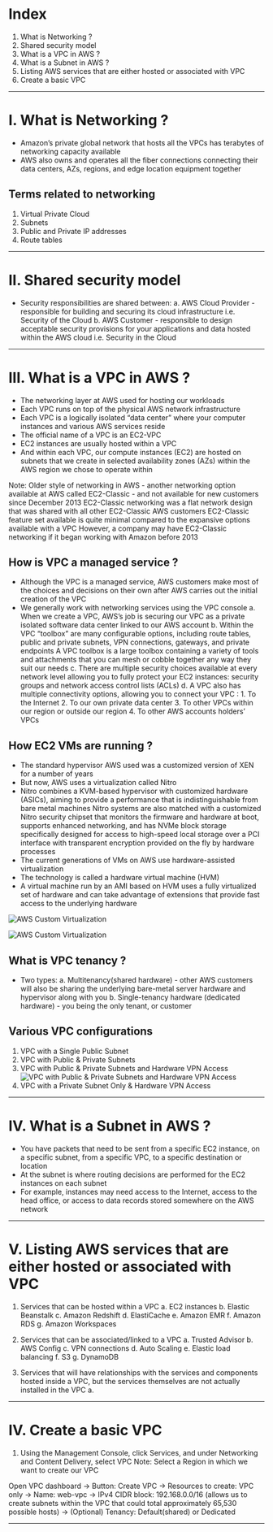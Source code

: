 # Index
1. What is Networking ?
2. Shared security model 
3. What is a VPC in AWS ?
4. What is a Subnet in AWS ?
5. Listing AWS services that are either hosted or associated with VPC
6. Create a basic VPC 
------------------------------------------------------------------------------------------------------------------------------------------------------------------------------------------------------------------------------------------------------------------------------------------------------
# I. What is Networking ?
 - Amazon’s private global network that hosts all the VPCs has terabytes of networking capacity available
 - AWS also owns and operates all the fiber connections connecting their data centers, AZs, regions, and edge location equipment together

## Terms related to networking
1. Virtual Private Cloud 
2. Subnets
3. Public and Private IP addresses
4. Route tables

------------------------------------------------------------------------------------------------------------------------------------------------------------------------------------------------------------------------------------------------------------------------------------------------------
# II. Shared security model 
 - Security responsibilities are shared between:
    a. AWS Cloud Provider - responsible for building and securing its cloud infrastructure i.e. Security of the Cloud 
    b. AWS Customer - responsible to design acceptable security provisions for your applications and data hosted within the AWS cloud i.e. Security in the Cloud
------------------------------------------------------------------------------------------------------------------------------------------------------------------------------------------------------------------------------------------------------------------------------------------------------
# III. What is a VPC in AWS ?
 - The networking layer at AWS used for hosting our workloads
 - Each VPC runs on top of the physical AWS network infrastructure
 - Each VPC is a logically isolated “data center” where your computer instances and various AWS services reside
 - The official name of a VPC is an EC2-VPC
 - EC2 instances are usually hosted within a VPC
 - And within each VPC, our compute instances (EC2) are hosted on subnets that we create in selected availability zones (AZs) within the AWS region we chose to operate within
      
Note: Older style of networking in AWS - another networking option available at AWS called EC2-Classic - and not available for new customers since December 2013 
      EC2-Classic networking was a flat network design that was shared with all other EC2-Classic AWS customers
      EC2-Classic feature set available is quite minimal compared to the expansive options available with a VPC
      However, a company may have EC2-Classic networking if it began working with Amazon before 2013

## How is VPC a managed service ?
 - Although the VPC is a managed service, AWS customers make most of the choices and decisions on their own after AWS carries out the initial creation of the VPC
 - We generally work with networking services using the VPC console
    a. When we create a VPC, AWS’s job is securing our VPC as a private isolated software data center linked to our AWS account
    b. Within the VPC “toolbox” are many configurable options, including route tables, public and private subnets, VPN connections, gateways, and private endpoints
       A VPC toolbox is a large toolbox containing a variety of tools and attachments that you can mesh or cobble together any way they suit our needs
    c. There are multiple security choices available at every network level allowing you to fully protect your EC2 instances: security groups and network access control lists (ACLs)
    d. A VPC also has multiple connectivity options, allowing you to connect your VPC :
        1. To the Internet
        2. To our own private data center
        3. To other VPCs within our region or outside our region
        4. To other AWS accounts holders’ VPCs

## How EC2 VMs are running ?
  - The standard hypervisor AWS used was a customized version of XEN for a number of years
  - But now, AWS uses a virtualization called Nitro
  - Nitro combines a KVM-based hypervisor with customized hardware (ASICs), aiming to provide a performance that is indistinguishable from bare metal machines
    Nitro systems are also matched with a customized Nitro security chipset that monitors the firmware and hardware at boot, supports enhanced networking, and has NVMe block storage specifically designed for access to high-speed local storage over a PCI interface
    with transparent encryption provided on the fly by hardware processes
  - The current generations of VMs on AWS use hardware-assisted virtualization
  - The technology is called a hardware virtual machine (HVM)
  - A virtual machine run by an AMI based on HVM uses a fully virtualized set of hardware and can take advantage of extensions that provide fast access to the underlying hardware

![AWS Custom Virtualization](../assets/aws-virtualization-real.png)

![AWS Custom Virtualization](../assets/aws-virtualization-real-two.png)

## What is VPC tenancy ?
 - Two types:
    a. Multitenancy(shared hardware) - other AWS customers will also be sharing the underlying bare-metal server hardware and hypervisor along with you
    b. Single-tenancy hardware (dedicated hardware) - you being the only tenant, or customer

## Various VPC configurations 
1. VPC with a Single Public Subnet
2. VPC with Public & Private Subnets
3. VPC with Public & Private Subnets and Hardware VPN Access
![VPC with Public & Private Subnets and Hardware VPN Access](../assets/vpc-with-public-private-vpn.png)   
4. VPC with a Private Subnet Only & Hardware VPN Access
   
------------------------------------------------------------------------------------------------------------------------------------------------------------------------------------------------------------------------------------------------------------------------------------------------------
# IV. What is a Subnet in AWS ?
 - You have packets that need to be sent from a specific EC2 instance, on a specific subnet, from a specific VPC, to a specific destination or location
 - At the subnet is where routing decisions are performed for the EC2 instances on each subnet
 - For example, instances may need access to the Internet, access to the head office, or access to data records stored somewhere on the AWS network

------------------------------------------------------------------------------------------------------------------------------------------------------------------------------------------------------------------------------------------------------------------------------------------------------ 
# V. Listing AWS services that are either hosted or associated with VPC 
1. Services that can be hosted within a VPC
    a. EC2 instances
    b. Elastic Beanstalk
    c. Amazon Redshift
    d. ElastiCache
    e. Amazon EMR
    f. Amazon RDS
    g. Amazon Workspaces

2. Services that can be associated/linked to a VPC
    a. Trusted Advisor
    b. AWS Config
    c. VPN connections
    d. Auto Scaling
    e. Elastic load balancing
    f. S3
    g. DynamoDB
   
4. Services that will have relationships with the services and components hosted inside a VPC, but the services themselves are not actually installed in the VPC
    a. 

------------------------------------------------------------------------------------------------------------------------------------------------------------------------------------------------------------------------------------------------------------------------------------------------------
# IV. Create a basic VPC 
1. Using the Management Console, click Services, and under Networking and Content Delivery, select VPC
Note: Select a Region in which we want to create our VPC

Open VPC dashboard  -> Button: Create VPC
-> Resources to create: VPC only
-> Name: web-vpc
-> IPv4 CIDR block: 192.168.0.0/16 (allows us to create subnets within the VPC that could total approximately 65,530 possible hosts)
-> (Optional) Tenancy: Default(shared) or Dedicated














































------------------------------------------------------------------------------------------------------------------------------------------------------------------------------------------------------------------------------------------------------------------------------------------------------
